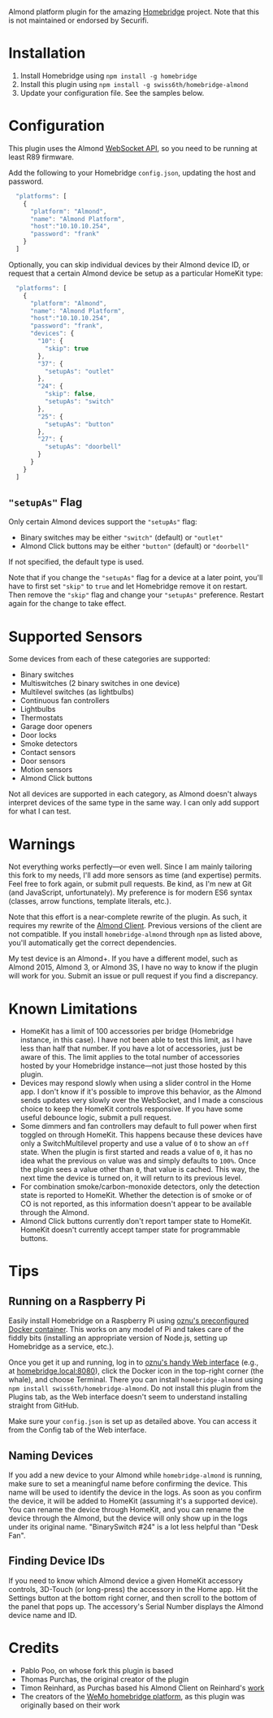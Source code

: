 Almond platform plugin for the amazing [Homebridge](https://github.com/nfarina/homebridge) project. Note that this is not maintained or endorsed by Securifi.

# Installation

1. Install Homebridge using `npm install -g homebridge`
2. Install this plugin using `npm install -g swiss6th/homebridge-almond`
3. Update your configuration file. See the samples below.

# Configuration

This plugin uses the Almond [WebSocket API](https://wiki.securifi.com/index.php/Websockets_Documentation#Devicelist), so you need to be running at least R89 firmware.

Add the following to your Homebridge `config.json`, updating the host and password.

```javascript
  "platforms": [
    {
      "platform": "Almond",
      "name": "Almond Platform",
      "host":"10.10.10.254",
      "password": "frank"
    }
  ]
```

Optionally, you can skip individual devices by their Almond device ID, or request that a certain Almond device be setup as a particular HomeKit type:

```javascript
  "platforms": [
    {
      "platform": "Almond",
      "name": "Almond Platform",
      "host":"10.10.10.254",
      "password": "frank",
      "devices": {
        "10": {
          "skip": true
        },
        "37": {
          "setupAs": "outlet"
        },
        "24": {
          "skip": false,
          "setupAs": "switch"
        },
        "25": {
          "setupAs": "button"
        },
        "27": {
          "setupAs": "doorbell"
        }
      }
    }
  ]
```

## `"setupAs"` Flag

Only certain Almond devices support the `"setupAs"` flag:

- Binary switches may be either `"switch"` (default) or `"outlet"`
- Almond Click buttons may be either `"button"` (default) or `"doorbell"`

If not specified, the default type is used.

Note that if you change the `"setupAs"` flag for a device at a later point, you'll have to first set `"skip"` to `true` and let Homebridge remove it on restart. Then remove the `"skip"` flag and change your `"setupAs"` preference. Restart again for the change to take effect.

# Supported Sensors

Some devices from each of these categories are supported:

- Binary switches
- Multiswitches (2 binary switches in one device)
- Multilevel switches (as lightbulbs)
- Continuous fan controllers
- Lightbulbs
- Thermostats
- Garage door openers
- Door locks
- Smoke detectors
- Contact sensors
- Door sensors
- Motion sensors
- Almond Click buttons

Not all devices are supported in each category, as Almond doesn't always interpret devices of the same type in the same way. I can only add support for what I can test.

# Warnings

Not everything works perfectly—or even well. Since I am mainly tailoring this fork to my needs, I'll add more sensors as time (and expertise) permits. Feel free to fork again, or submit pull requests. Be kind, as I'm new at Git (and JavaScript, unfortunately). My preference is for modern ES6 syntax (classes, arrow functions, template literals, etc.).

Note that this effort is a near-complete rewrite of the plugin. As such, it requires my rewrite of the [Almond Client](https://github.com/swiss6th/almond-client). Previous versions of the client are not compatible. If you install `homebridge-almond` through `npm` as listed above, you'll automatically get the correct dependencies.

My test device is an Almond+. If you have a different model, such as Almond 2015, Almond 3, or Almond 3S, I have no way to know if the plugin will work for you. Submit an issue or pull request if you find a discrepancy.

# Known Limitations

- HomeKit has a limit of 100 accessories per bridge (Homebridge instance, in this case). I have not been able to test this limit, as I have less than half that number. If you have a lot of accessories, just be aware of this. The limit applies to the total number of accessories hosted by your Homebridge instance—not just those hosted by this plugin.
- Devices may respond slowly when using a slider control in the Home app. I don't know if it's possible to improve this behavior, as the Almond sends updates very slowly over the WebSocket, and I made a conscious choice to keep the HomeKit controls responsive. If you have some useful debounce logic, submit a pull request.
- Some dimmers and fan controllers may default to full power when first toggled on through HomeKit. This happens because these devices have only a SwitchMultilevel property and use a value of `0` to show an `off` state. When the plugin is first started and reads a value of `0`, it has no idea what the previous `on` value was and simply defaults to `100%`. Once the plugin sees a value other than `0`, that value is cached. This way, the next time the device is turned on, it will return to its previous level.
- For combination smoke/carbon-monoxide detectors, only the detection state is reported to HomeKit. Whether the detection is of smoke or of CO is not reported, as this information doesn't appear to be available through the Almond.
- Almond Click buttons currently don't report tamper state to HomeKit. HomeKit doesn't currently accept tamper state for programmable buttons.

# Tips

## Running on a Raspberry Pi

Easily install Homebridge on a Raspberry Pi using [oznu's preconfigured Docker container](https://github.com/oznu/docker-homebridge/wiki/Homebridge-on-Raspberry-Pi). This works on any model of Pi and takes care of the fiddly bits (installing an appropriate version of Node.js, setting up Homebridge as a service, etc.).

Once you get it up and running, log in to [oznu's handy Web interface](https://github.com/oznu/homebridge-config-ui-x) (e.g., at [homebridge.local:8080](http://homebridge.local:8080)), click the Docker icon in the top-right corner (the whale), and choose Terminal. There you can install `homebridge-almond` using `npm install swiss6th/homebridge-almond`. Do not install this plugin from the Plugins tab, as the Web interface doesn't seem to understand installing straight from GitHub.

Make sure your `config.json` is set up as detailed above. You can access it from the Config tab of the Web interface.

## Naming Devices

If you add a new device to your Almond while `homebridge-almond` is running, make sure to set a meaningful name before confirming the device. This name will be used to identify the device in the logs. As soon as you confirm the device, it will be added to HomeKit (assuming it's a supported device). You can rename the device through HomeKit, and you can rename the device through the Almond, but the device will only show up in the logs under its original name. "BinarySwitch #24" is a lot less helpful than "Desk Fan".

## Finding Device IDs

If you need to know which Almond device a given HomeKit accessory controls, 3D-Touch (or long-press) the accessory in the Home app. Hit the Settings button at the bottom right corner, and then scroll to the bottom of the panel that pops up. The accessory's Serial Number displays the Almond device name and ID.

# Credits
- Pablo Poo, on whose fork this plugin is based
- Thomas Purchas, the original creator of the plugin
- Timon Reinhard, as Purchas based his Almond Client on Reinhard's [work](https://github.com/timonreinhard/wemo-client)
- The creators of the [WeMo homebridge platform](https://github.com/rudders/homebridge-platform-wemo), as this plugin was originally based on their work